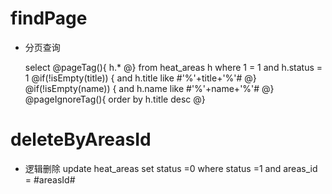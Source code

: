 findPage
===
* 分页查询

    select
    @pageTag(){
        h.*
    @}
    from  heat_areas h
    where 1 = 1
    and h.status = 1
    @if(!isEmpty(title)) {
        and h.title like #'%'+title+'%'#
     @} 
     @if(!isEmpty(name)) {
        and h.name like #'%'+name+'%'#
     @}
    @pageIgnoreTag(){
        order by h.title desc
    @}


deleteByAreasId
===
* 逻辑删除
update heat_areas set status =0 where status =1 and areas_id = #areasId#